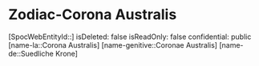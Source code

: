 ﻿---
type: Zodiac
tags:
- astro/Zodiac

---

# Zodiac-Corona Australis

[SpocWebEntityId::]
isDeleted: false
isReadOnly: false
confidential: public
[name-la::Corona Australis]
[name-genitive::Coronae Australis]
[name-de::Suedliche Krone]
